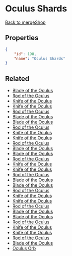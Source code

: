 # Oculus Shards

<no description available>

[Back to mergeShop](../merge-shops.md)

## Properties

```json
{
    "id": 198,
    "name": "Oculus Shards"
}
```

## Related

- [Blade of the Oculus](../items/11478-blade-of-the-oculus.md)
- [Rod of the Oculus](../items/11488-rod-of-the-oculus.md)
- [Knife of the Oculus](../items/11498-knife-of-the-oculus.md)
- [Knife of the Oculus](../items/11497-knife-of-the-oculus.md)
- [Rod of the Oculus](../items/11487-rod-of-the-oculus.md)
- [Blade of the Oculus](../items/11477-blade-of-the-oculus.md)
- [Blade of the Oculus](../items/11476-blade-of-the-oculus.md)
- [Rod of the Oculus](../items/11486-rod-of-the-oculus.md)
- [Knife of the Oculus](../items/11496-knife-of-the-oculus.md)
- [Knife of the Oculus](../items/11495-knife-of-the-oculus.md)
- [Rod of the Oculus](../items/11485-rod-of-the-oculus.md)
- [Blade of the Oculus](../items/11475-blade-of-the-oculus.md)
- [Blade of the Oculus](../items/11474-blade-of-the-oculus.md)
- [Rod of the Oculus](../items/11484-rod-of-the-oculus.md)
- [Knife of the Oculus](../items/11494-knife-of-the-oculus.md)
- [Knife of the Oculus](../items/11493-knife-of-the-oculus.md)
- [Rod of the Oculus](../items/11483-rod-of-the-oculus.md)
- [Blade of the Oculus](../items/11473-blade-of-the-oculus.md)
- [Blade of the Oculus](../items/11472-blade-of-the-oculus.md)
- [Rod of the Oculus](../items/11482-rod-of-the-oculus.md)
- [Knife of the Oculus](../items/11492-knife-of-the-oculus.md)
- [Knife of the Oculus](../items/11491-knife-of-the-oculus.md)
- [Rod of the Oculus](../items/11481-rod-of-the-oculus.md)
- [Blade of the Oculus](../items/11471-blade-of-the-oculus.md)
- [Blade of the Oculus](../items/11470-blade-of-the-oculus.md)
- [Rod of the Oculus](../items/11480-rod-of-the-oculus.md)
- [Knife of the Oculus](../items/11490-knife-of-the-oculus.md)
- [Knife of the Oculus](../items/11489-knife-of-the-oculus.md)
- [Rod of the Oculus](../items/11479-rod-of-the-oculus.md)
- [Blade of the Oculus](../items/11469-blade-of-the-oculus.md)
- [Oculus Orb](../items/11499-oculus-orb.md)

